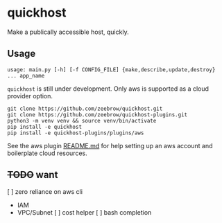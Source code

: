 # quickhost

Make a publically accessible host, quickly.

## Usage

```
usage: main.py [-h] [-f CONFIG_FILE] {make,describe,update,destroy} ... app_name
```

`quickhost` is still under development. Only aws is supported as a cloud
provider option.

```
git clone https://github.com/zeebrow/quickhost.git
git clone https://github.com/zeebrow/quickhost-plugins.git
python3 -m venv venv && source venv/bin/activate
pip install -e quickhost
pip install -e quickhost-plugins/plugins/aws
```

See the aws plugin [README.md](https://github.com/zeebrow/quickhost-plugins/plugins/aws/README.md) 
for help setting up an aws account and boilerplate cloud resources.

## ~~TODO~~ want

[ ] zero reliance on aws cli
  * IAM
  * VPC/Subnet
[ ] cost helper
[ ] bash completion

